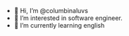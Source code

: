 - 👋 Hi, I’m @columbinaluvs
- 👀 I’m interested in software engineer.
- 🌱 I’m currently learning english

<!---
columbinaluvs/columbinaluvs is a ✨ special ✨ repository because its `README.md` (this file) appears on your GitHub profile.
You can click the Preview link to take a look at your changes.
--->
